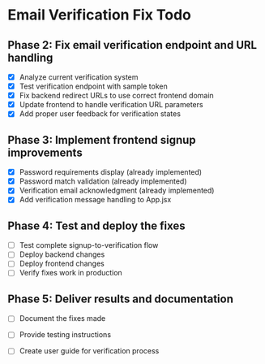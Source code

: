 # Email Verification Fix Todo

## Phase 2: Fix email verification endpoint and URL handling
- [x] Analyze current verification system
- [x] Test verification endpoint with sample token
- [x] Fix backend redirect URLs to use correct frontend domain
- [x] Update frontend to handle verification URL parameters
- [x] Add proper user feedback for verification states

## Phase 3: Implement frontend signup improvements  
- [x] Password requirements display (already implemented)
- [x] Password match validation (already implemented)
- [x] Verification email acknowledgment (already implemented)
- [x] Add verification message handling to App.jsx

## Phase 4: Test and deploy the fixes
- [ ] Test complete signup-to-verification flow
- [ ] Deploy backend changes
- [ ] Deploy frontend changes
- [ ] Verify fixes work in production

## Phase 5: Deliver results and documentation
- [ ] Document the fixes made
- [ ] Provide testing instructions
- [ ] Create user guide for verification process

